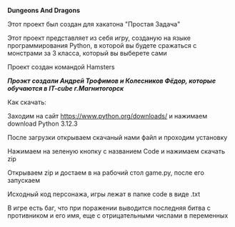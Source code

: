 **Dungeons And Dragons**

 Этот проект был создан для хакатона "Простая Задача"

 Этот проект представляет из себя игру, созданую на языке программирования Python, в которой вы будете сражаться с монстрами за 3 класса, который вы выберете сами

 Проект создан командой Hamsters
 
 ***Проэкт создали Андрей Трофимов и Колесников Фёдор, которые обучаются в IT-cube г.Магнитогорск***

Как скачать: 

Заходим на сайт https://www.python.org/downloads/ и нажимаем download Python 3.12.3

После загрузки открываем скачаный нами файл и проходим установку

Нажимаем на зеленую кнопку с названием Code и нажимаем скачать zip

Открываем zip и достаем в на рабочий стол game.py, после его запускаем

Исходный код персонажа, игры лежат в папке code в виде .txt

В игре есть баг, что при поражении выводится последняя битва с противником и его имя, еще с отрицательными числами в переменных
